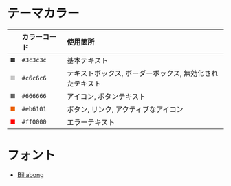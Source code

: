 # テーマカラー

||カラーコード|使用箇所|
|:--|:--|:--|
|<div style="width: 10px; height: 10px; background: #3c3c3c"></div>|`#3c3c3c`|基本テキスト|
|<div style="width: 10px; height: 10px; background: #c6c6c6"></div>|`#c6c6c6`|テキストボックス, ボーダーボックス, 無効化されたテキスト|
|<div style="width: 10px; height: 10px; background: #666666"></div>|`#666666`|アイコン, ボタンテキスト|
|<div style="width: 10px; height: 10px; background: #eb6101"></div>|`#eb6101`|ボタン, リンク, アクティブなアイコン|
|<div style="width: 10px; height: 10px; background: #ff0000"></div>|`#ff0000`|エラーテキスト|

# フォント
- [Billabong](https://www.cufonfonts.com/font/billabong)